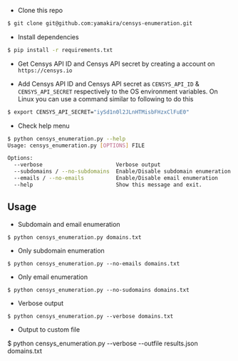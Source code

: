 - Clone this repo

```bash
$ git clone git@github.com:yamakira/censys-enumeration.git
```

- Install dependencies

```bash
$ pip install -r requirements.txt
```

- Get Censys API ID and Censys API secret by creating a account on `https://censys.io`

- Add Censys API ID and Censys API secret as  `CENSYS_API_ID` & `CENSYS_API_SECRET` respectively to the OS environment variables. On Linux you can use a command similar to following to do this

```bash
$ export CENSYS_API_SECRET="iySd1n0l2JLnHTMisbFHzxClFuE0"
```

- Check help menu


```bash
$ python censys_enumeration.py --help                                                                                                 
Usage: censys_enumeration.py [OPTIONS] FILE

Options:
  --verbose                       Verbose output
  --subdomains / --no-subdomains  Enable/Disable subdomain enumeration
  --emails / --no-emails          Enable/Disable email enumeration
  --help                          Show this message and exit.
```

## Usage

- Subdomain and email enumeration

```
$ python censys_enumeration.py domains.txt
```

- Only subdomain enumeration

```
$ python censys_enumeration.py --no-emails domains.txt 
```

- Only email enumeration

```
$ python censys_enumeration.py --no-sudomains domains.txt 
```

- Verbose output

```
$ python censys_enumeration.py --verbose domains.txt 
```

- Output to custom file

$ python censys_enumeration.py --verbose --outfile results.json domains.txt 
```
```
